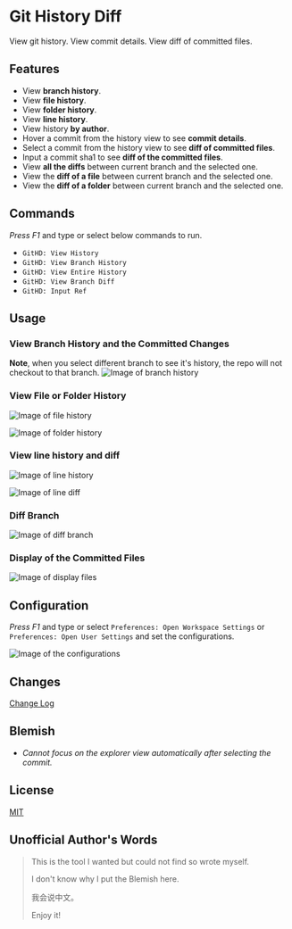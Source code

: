 # Git History Diff

View git history. View commit details. View diff of committed files.

## Features
* View **branch history**.
* View **file history**.
* View **folder history**.
* View **line history**.
* View history **by author**.
* Hover a commit from the history view to see **commit details**.
* Select a commit from the history view to see **diff of committed files**.
* Input a commit sha1 to see **diff of the committed files**.
* View **all the diffs** between current branch and the selected one.
* View the **diff of a file** between current branch and the selected one.
* View the **diff of a folder** between current branch and the selected one.

## Commands
_Press F1_ and type or select below commands to run.
* `GitHD: View History`
* `GitHD: View Branch History`
* `GitHD: View Entire History`
* `GitHD: View Branch Diff`
* `GitHD: Input Ref`

## Usage
### View Branch History and the Committed Changes
**Note**, when you select different branch to see it's history, the repo will not checkout to that branch.
![Image of branch history](https://raw.githubusercontent.com/huizhougit/githd/master/resources/branch_history.gif) 

### View File or Folder History
![Image of file history](https://raw.githubusercontent.com/huizhougit/githd/master/resources/file_history.gif) 

![Image of folder history](https://raw.githubusercontent.com/huizhougit/githd/master/resources/folder_history.png) 

### View line history and diff
![Image of line history](https://raw.githubusercontent.com/huizhougit/githd/master/resources/line_history.png)

![Image of line diff](https://raw.githubusercontent.com/huizhougit/githd/master/resources/line_diff.png)

### Diff Branch
![Image of diff branch](https://raw.githubusercontent.com/huizhougit/githd/master/resources/diff_branch.gif) 

### Display of the Committed Files
![Image of display files](https://raw.githubusercontent.com/huizhougit/githd/master/resources/display_files.gif) 

## Configuration
_Press F1_ and type or select `Preferences: Open Workspace Settings` or  `Preferences: Open User Settings` and set the configurations.

![Image of the configurations](https://raw.githubusercontent.com/huizhougit/githd/master/resources/configurations.png)

## Changes
[Change Log](https://github.com/huizhougit/githd/blob/master/CHANGELOG.md#115)

## Blemish
* _Cannot focus on the explorer view automatically after selecting the commit._

## License
[MIT](https://raw.githubusercontent.com/huizhougit/githd/master/LICENSE)

## Unofficial Author's Words
>This is the tool I wanted but could not find so wrote myself.
>
>I don't know why I put the Blemish here.
>
>我会说中文。
>
>Enjoy it!